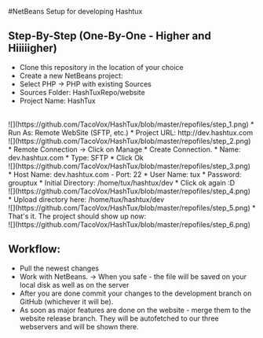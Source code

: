 #NetBeans Setup for developing Hashtux
## Step-By-Step (One-By-One - Higher and Hiiiiigher)
* Clone this repository in the location of your choice
* Create a new NetBeans project:
* Select PHP -> PHP with existing Sources
* Sources Folder: HashTuxRepo/website
* Project Name: HashTux
<br>
![](https://github.com/TacoVox/HashTux/blob/master/repofiles/step_1.png)
* Run As: Remote WebSite (SFTP, etc.)
* Project URL: http://dev.hashtux.com
<br>
![](https://github.com/TacoVox/HashTux/blob/master/repofiles/step_2.png)
* Remote Connection -> Click on Manage
* Create Connection.
* Name: dev.hashtux.com
* Type: SFTP
* Click Ok
<br>
![](https://github.com/TacoVox/HashTux/blob/master/repofiles/step_3.png)
* Host Name: dev.hashtux.com - Port: 22
* User Name: tux
* Password: grouptux
* Initial Directory: /home/tux/hashtux/dev
* Click ok again :D
<br>
![](https://github.com/TacoVox/HashTux/blob/master/repofiles/step_4.png)
* Upload directory here: /home/tux/hashtux/dev
<br>
![](https://github.com/TacoVox/HashTux/blob/master/repofiles/step_5.png)
* That's it. The project should show up now:
<br>
![](https://github.com/TacoVox/HashTux/blob/master/repofiles/step_6.png)

## Workflow:
* Pull the newest changes
* Work with NetBeans. -> When you safe - the file will be saved on your local disk as well as on the server
* After you are done commit your changes to the development branch on GitHub (whichever it will be).
* As soon as major features are done on the website - merge them to the website release branch. They will be autofetched to our three webservers and will be shown there.

